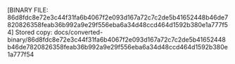 [BINARY FILE: 86d8fdc8e72e3c44f31fa6b4067f2e093d167a72c7c2de5b41652448b46de7820826358feab36b992a9e29f556eba6a34d48ccd464d1592b380e1a777f54]
Stored copy: docs/converted-binary/86d8fdc8e72e3c44f31fa6b4067f2e093d167a72c7c2de5b41652448b46de7820826358feab36b992a9e29f556eba6a34d48ccd464d1592b380e1a777f54
